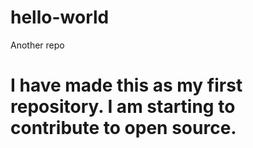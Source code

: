 # hello-world
Another repo
# I have made this as my first repository. I am starting to contribute to open source.
